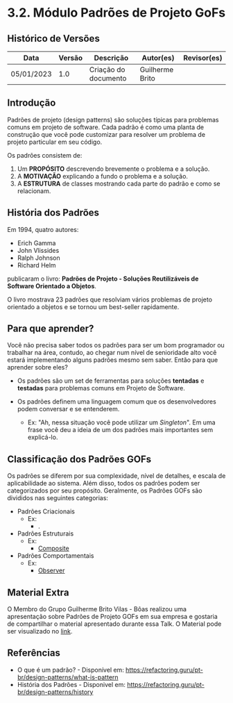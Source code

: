 # 3.2. Módulo Padrões de Projeto GoFs

## Histórico de Versões

| Data       | Versão | Descrição            | Autor(es)       | Revisor(es) |
|------------|--------|----------------------|-----------------|-------------|
| 05/01/2023 | 1.0    | Criação do documento | Guilherme Brito |             |

## Introdução

Padrões de projeto (design patterns) são soluções típicas para problemas comuns em projeto de software. Cada padrão é
como uma planta de construção que você pode customizar para resolver um problema de projeto particular em seu código.

Os padrões consistem de:

1. Um **PROPÓSITO** descrevendo brevemente o problema e a solução.
2. A **MOTIVAÇÃO** explicando a fundo o problema e a solução.
3. A **ESTRUTURA** de classes mostrando cada parte do padrão e como se relacionam.

## História dos Padrões

Em 1994, quatro autores:

- Erich Gamma
- John Vlissides
- Ralph Johnson
- Richard Helm

publicaram o livro: **Padrões de Projeto - Soluções Reutilizáveis de Software Orientado a Objetos**.

O livro mostrava 23 padrões que resolviam vários problemas de projeto orientado a objetos e se tornou um best-seller
rapidamente.

## Para que aprender?

Você não precisa saber todos os padrões para ser um bom programador ou trabalhar na área, contudo, ao chegar num nível
de senioridade alto você estará implementando alguns padrões mesmo sem saber. Então para que aprender sobre
eles?

- Os padrões são um set de ferramentas para soluções **tentadas** e **testadas** para problemas comuns em Projeto de
  Software.

- Os padrões definem uma linguagem comum que os desenvolvedores podem conversar e se entenderem.
    - Ex: "Ah, nessa situação você pode utilizar um _Singleton_". Em uma frase você deu a ideia de um dos padrões mais
      importantes sem explicá-lo.

## Classificação dos Padrões GOFs

Os padrões se diferem por sua complexidade, nível de detalhes, e escala de aplicabilidade ao sistema. Além disso, todos
os padrões podem ser categorizados por seu propósito. Geralmente, os Padrões GOFs são divididos nas seguintes
categorias:

- Padrões Criacionais
    - Ex:
        - .
- Padrões Estruturais
    - Ex:
        - [Composite](./gof/estrutural/composite.md)
- Padrões Comportamentais
    - Ex:
        - [Observer](./gof/comportamental/padraoGofObserver.md)

## Material Extra

O Membro do Grupo Guilherme Brito Vilas - Bôas realizou uma apresentação sobre Padrões de Projeto GOFs em sua empresa e
gostaria de compartilhar o material apresentado durante essa
Talk. O Material pode ser visualizado
no [link](https://docs.google.com/presentation/d/1uS72Gt3Y1-n6lr5EDrynKpzOfcoAufwq/edit?usp=sharing&ouid=112500816044962848145&rtpof=true&sd=true).

## Referências

- O que é um padrão? - Disponível em: https://refactoring.guru/pt-br/design-patterns/what-is-pattern
- História dos Padrões - Disponivel em: https://refactoring.guru/pt-br/design-patterns/history